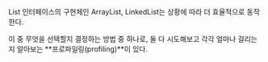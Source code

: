 List 인터페이스의 구현체인 ArrayList, LinkedList는 상황에 따라 더 효율적으로 동작한다.

이 중 무엇을 선택할지 결정하는 방법 중 하나로, 둘 다 시도해보고 각각 얼마나 걸리는지 알아보는 **프로파일링(profiling)**이 있다.